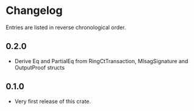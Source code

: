 # Changelog

Entries are listed in reverse chronological order.

## 0.2.0

* Derive Eq and PartialEq from RingCtTransaction, MlsagSignature and OutputProof structs

## 0.1.0

* Very first release of this crate.
